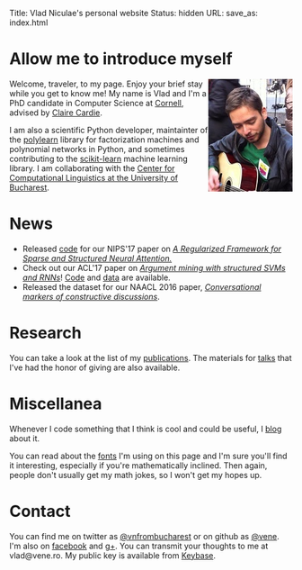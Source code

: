 Title: Vlad Niculae's  personal website
Status: hidden
URL:
save_as: index.html

# Allow me to introduce myself
<img style="float: right" src="vlad-niculae.jpg" alt="Vlad Niculae" />

Welcome, traveler, to my page. Enjoy your brief stay while you get to
know me!
My name is Vlad and I'm a PhD candidate in Computer Science
at [Cornell](http://www.cs.cornell.edu/), advised by [Claire
Cardie](http://www.cs.cornell.edu/home/cardie/).

I am also a scientific Python developer, maintainter of the
[polylearn](http://contrib.scikit-learn.org/polylearn) library
for factorization machines and polynomial networks in Python,
and sometimes contributing to the
[scikit-learn](http://scikit-learn.org) machine learning library.
I am collaborating with the [Center for Computational Linguistics at
the University of Bucharest](http://nlp.unibuc.ro/).

# News

  - Released [code](https://github.com/vene/sparse-structured-attention)
    for our NIPS'17 paper on [*A Regularized Framework for Sparse and
    Structured Neural Attention.*](https://arxiv.org/abs/1705.07704)
  - Check out our ACL'17 paper on [*Argument mining with structured SVMs and
    RNNs*](https://arxiv.org/abs/1704.06869)!
    [Code](https://github.com/vene/marseille) and 
    [data](http://joonsuk.org/) are available. 
  - Released the dataset for our NAACL 2016 paper, [*Conversational markers of constructive discussions*](/constructive).

# Research

You can take a look at the list of my [publications](papers.html). The
materials for [talks](talks.html) that I've had the honor of giving are also
available.

# Miscellanea

Whenever I code something that I think is cool and could be useful,
I [blog](blog/index.html) about it.

You can read about the [fonts](fonts.html) I'm using on this page and I'm sure
you'll find it interesting, especially if you're mathematically inclined. Then
again, people don't usually get my math jokes, so I won't get my hopes up.

# Contact
You can find me on twitter as
[@vnfrombucharest](https://www.twitter.com/vnfrombucharest) or on github as
[@vene](https://www.github.com/vene). I'm also on
[facebook](https://www.facebook.com/vlad.niculae) and
[g+](http://gplus.to/vladn).
You can transmit your thoughts to me at vlad<span
style="display:none">hunter2</span>@vene.ro.
My public key is available from [Keybase](https://keybase.io/vladn).
